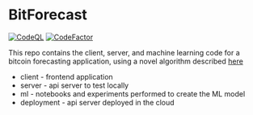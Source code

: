 # BitForecast

[![CodeQL](https://github.com/Ammar-Raneez/BitForecast/actions/workflows/codeql.yml/badge.svg)](https://github.com/Ammar-Raneez/BitForecast/actions/workflows/codeql.yml)
[![CodeFactor](https://www.codefactor.io/repository/github/ammar-raneez/bitforecast/badge)](https://www.codefactor.io/repository/github/ammar-raneez/bitforecast)

This repo contains the client, server, and machine learning code for a bitcoin forecasting application, using a novel algorithm described [here](https://github.com/Ammar-Raneez/FYP_Algorithm)

* client - frontend application
* server - api server to test locally
* ml - notebooks and experiments performed to create the ML model
* deployment - api server deployed in the cloud